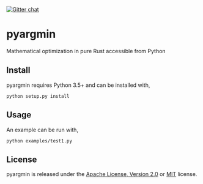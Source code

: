 [![Gitter chat](https://badges.gitter.im/argmin-rs/community.png)](https://gitter.im/argmin-rs/community)

# pyargmin

Mathematical optimization in pure Rust accessible from Python


## Install

pyargmin requires Python 3.5+ and can be installed with,
```
python setup.py install
```

## Usage

An example can be run with,
```
python examples/test1.py
```


## License

pyargmin is released under the [Apache License, Version 2.0](./LICENSE-APACHE) or
[MIT](./LICENSE-MIT) license.
